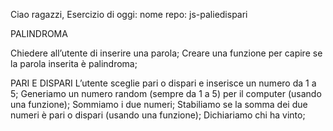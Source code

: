 Ciao ragazzi,
Esercizio di oggi:
nome repo: js-paliedispari


PALINDROMA

Chiedere all’utente di inserire una parola;
Creare una funzione per capire se la parola inserita è palindroma;


PARI E DISPARI
L’utente sceglie pari o dispari e inserisce un numero da 1 a 5;
Generiamo un numero random (sempre da 1 a 5) per il computer (usando una funzione);
Sommiamo i due numeri;
Stabiliamo se la somma dei due numeri è pari o dispari (usando una funzione);
Dichiariamo chi ha vinto;